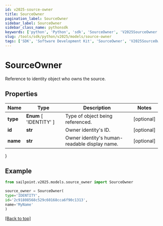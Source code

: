 ```yaml
---
id: v2025-source-owner
title: SourceOwner
pagination_label: SourceOwner
sidebar_label: SourceOwner
sidebar_class_name: pythonsdk
keywords: ['python', 'Python', 'sdk', 'SourceOwner', 'V2025SourceOwner']
slug: /tools/sdk/python/v2025/models/source-owner
tags: ['SDK', 'Software Development Kit', 'SourceOwner', 'V2025SourceOwner']
---
```


# SourceOwner

Reference to identity object who owns the source.

## Properties

| Name | Type | Description | Notes |
| --- | --- | --- | --- |
| **type** | **Enum** [ 'IDENTITY' ] | Type of object being referenced. | [optional] |
| **id** | **str** | Owner identity's ID. | [optional] |
| **name** | **str** | Owner identity's human-readable display name. | [optional] |

}

## Example

```python
from sailpoint.v2025.models.source_owner import SourceOwner

source_owner = SourceOwner(
type='IDENTITY',
id='2c91808568c529c60168cca6f90c1313',
name='MyName'
)

```

[[Back to top]](#)

